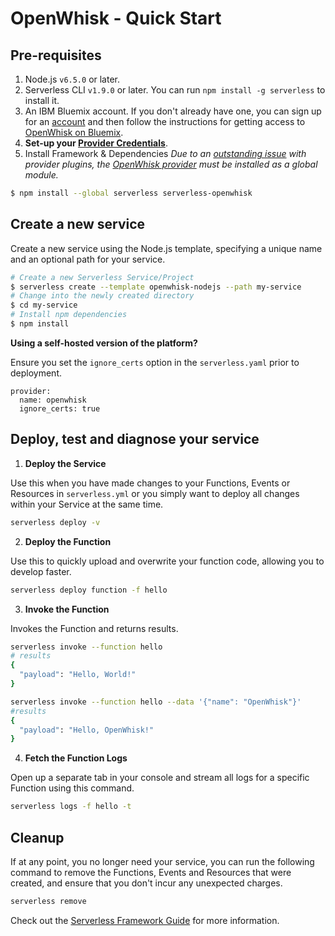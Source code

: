 <!--
title: Serverless Framework - Apache Openwhisk Guide - Quick Start
menuText: Quick Start
menuOrder: 1
description: Getting started with the Serverless Framework on Apache Openwhisk
layout: Doc
-->

# OpenWhisk - Quick Start

## Pre-requisites

1. Node.js `v6.5.0` or later.
2. Serverless CLI `v1.9.0` or later. You can run
`npm install -g serverless` to install it.
3. An IBM Bluemix account. If you don't already have one, you can sign up for an [account](https://console.bluemix.net/registration/) and then follow the instructions for getting access to [OpenWhisk on Bluemix](https://console.ng.bluemix.net/openwhisk/).
4. **Set-up your [Provider Credentials](./credentials.md)**.
5. Install Framework & Dependencies
*Due to an [outstanding issue](https://github.com/serverless/serverless/issues/2895) with provider plugins, the [OpenWhisk provider](https://github.com/serverless/serverless-openwhisk) must be installed as a global module.*

```bash
$ npm install --global serverless serverless-openwhisk
```

## Create a new service

Create a new service using the Node.js template, specifying a unique name and an optional path for your service.

```bash
# Create a new Serverless Service/Project
$ serverless create --template openwhisk-nodejs --path my-service
# Change into the newly created directory
$ cd my-service
# Install npm dependencies
$ npm install
```
**Using a self-hosted version of the platform?**

Ensure you set the `ignore_certs` option in the `serverless.yaml` prior to deployment.

```
provider:
  name: openwhisk
  ignore_certs: true
```

## Deploy, test and diagnose your service

1. **Deploy the Service**

  Use this when you have made changes to your Functions, Events or Resources in `serverless.yml` or you simply want to deploy all changes within your Service at the same time.

  ```bash
  serverless deploy -v
  ```

2. **Deploy the Function**

  Use this to quickly upload and overwrite your function code, allowing you to develop faster.

  ```bash
  serverless deploy function -f hello
  ```

3. **Invoke the Function**

  Invokes the Function and returns results.

  ```bash
  serverless invoke --function hello
  # results
  {
    "payload": "Hello, World!"
  }

  serverless invoke --function hello --data '{"name": "OpenWhisk"}'
  #results
  {
    "payload": "Hello, OpenWhisk!"
  }
  ```

4. **Fetch the Function Logs**

  Open up a separate tab in your console and stream all logs for a specific Function using this command.
  ```bash
  serverless logs -f hello -t
  ```

## Cleanup

If at any point, you no longer need your service, you can run the following command to remove the Functions, Events and Resources that were created, and ensure that you don't incur any unexpected charges.

```bash
serverless remove
```

Check out the [Serverless Framework Guide](./README.md) for more information.

